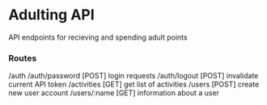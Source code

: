 # Adulting API
API endpoints for recieving and spending adult points

### Routes
/auth
/auth/password  [POST]  login requests
/auth/logout    [POST]  invalidate current API token
/activities     [GET]   get list of activities
/users          [POST]  create new user account
/users/:name    [GET]   information about a user